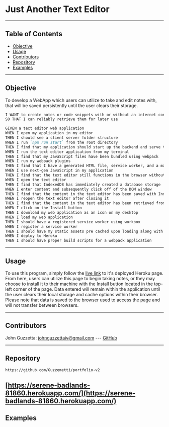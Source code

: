 # Just Another Text Editor
---

## Table of Contents
  * [Objective](#objective)
  * [Usage](#usage)
  * [Contributors](#contributors)
  * [Repository](#repository)
  * [Examples](#Examples)

---
## Objective

To develop a WebApp which users can utilize to take and edit notes with, that will be saved persistently until the user clears their storage.

```md
I WANT to create notes or code snippets with or without an internet connection
SO THAT I can reliably retrieve them for later use
```

```md
GIVEN a text editor web application
WHEN I open my application in my editor
THEN I should see a client server folder structure
WHEN I run `npm run start` from the root directory
THEN I find that my application should start up the backend and serve the client
WHEN I run the text editor application from my terminal
THEN I find that my JavaScript files have been bundled using webpack
WHEN I run my webpack plugins
THEN I find that I have a generated HTML file, service worker, and a manifest file
WHEN I use next-gen JavaScript in my application
THEN I find that the text editor still functions in the browser without errors
WHEN I open the text editor
THEN I find that IndexedDB has immediately created a database storage
WHEN I enter content and subsequently click off of the DOM window
THEN I find that the content in the text editor has been saved with IndexedDB
WHEN I reopen the text editor after closing it
THEN I find that the content in the text editor has been retrieved from our IndexedDB
WHEN I click on the Install button
THEN I download my web application as an icon on my desktop
WHEN I load my web application
THEN I should have a registered service worker using workbox
WHEN I register a service worker
THEN I should have my static assets pre cached upon loading along with subsequent pages and static assets
WHEN I deploy to Heroku
THEN I should have proper build scripts for a webpack application
```
---

## Usage
To use this program, simply follow the [live link](https://serene-badlands-81860.herokuapp.com/) to it's deployed Heroku page. From here, users can utilize this page to begin taking notes, or they may choose to install it to their machine with the Install button located in the top-left corner of the page. Data entered will remain within the application until the user clears their local storage and cache options within their browser. Please note that data is saved to the browser used to access the page and will not transfer between browsers. 

---

## Contributors

John Guzzetta: johnguzzettaiv@gmail.com --- [GitHub](https://github.com/Guzzemetti/)

---
## Repository

`https://github.com/Guzzemetti/portfolio-v2`

[https://serene-badlands-81860.herokuapp.com/](https://serene-badlands-81860.herokuapp.com/)
---

## Examples
